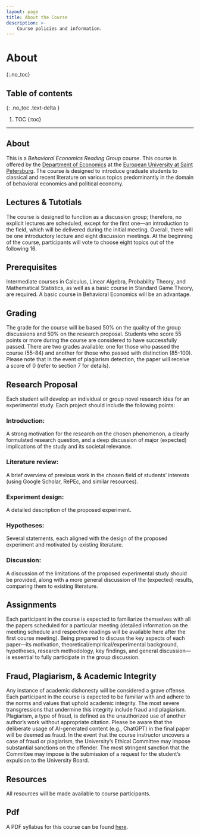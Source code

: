 ```yaml
---
layout: page
title: About the Course
description: >-
    Course policies and information.
---
```


# About
{:.no_toc}

## Table of contents
{: .no_toc .text-delta }

1. TOC
{:toc}

---

## About

This is a _Behavioral Economics Reading Group_ course. This course is offered by the [Department of Economics](https://eusp.org/en/econ) at the [European University at Saint Petersburg](https://eusp.org/en). The course is designed to introduce graduate students to classical and recent literature on various topics predominantly in the domain of behavioral economics and political economy. 

## Lectures & Tutotials

The course is designed to function as a discussion group; therefore, no explicit lectures are scheduled, except for the first one—an introduction to the field, which will be delivered during the initial meeting. Overall, there will be one introductory lecture and eight discussion meetings. At the beginning of the course, participants will vote to choose eight topics out of the following 16.


## Prerequisites

Intermediate courses in Calculus, Linear Algebra, Probability Theory, and Mathematical Statistics, as well as a basic course in Standard Game Theory, are required. A basic course in Behavioral Economics will be an advantage.

## Grading

The grade for the course will be based 50% on the quality of the group discussions and 50% on the research proposal. 
Students who score 55 points or more during the course are considered to have successfully passed. There are two grades available: one for those who passed the course (55-84) and another for those who passed with distinction (85-100). Please note that in the event of plagiarism detection, the paper will receive a score of 0 (refer to section 7 for details).


## Research Proposal
Each student will develop an individual or group novel research idea for an experimental study. Each project should include the following points:

### Introduction: 
A strong motivation for the research on the chosen phenomenon, a clearly formulated research question, and a deep discussion of major (expected) implications of the study and its societal relevance.

### Literature review:
A brief overview of previous work in the chosen field of students’ interests (using Google Scholar, RePEc, and similar resources).

### Experiment design: 
A detailed description of the proposed experiment.

### Hypotheses: 
Several statements, each aligned with the design of the proposed experiment and motivated by existing literature.

### Discussion: 
A discussion of the limitations of the proposed experimental study should be provided, along with a more general discussion of the (expected) results, comparing them to existing literature.





## Assignments

Each participant in the course is expected to familiarize themselves with all the papers scheduled for a particular meeting (detailed information on the meeting schedule and respective readings will be available here after the first course meeting). Being prepared to discuss the key aspects of each paper—its motivation, theoretical/empirical/experimental background, hypotheses, research methodology, key findings, and general discussion—is essential to fully participate in the group discussion.


## Fraud, Plagiarism, & Academic Integrity

Any instance of academic dishonesty will be considered a grave offense. Each participant in the course is expected to be familiar with and adhere to the norms and values that uphold academic integrity. The most severe transgressions that undermine this integrity include fraud and plagiarism. Plagiarism, a type of fraud, is defined as the unauthorized use of another author’s work without appropriate citation. Please be aware that the deliberate usage of AI-generated content (e.g., ChatGPT) in the final paper will be deemed as fraud. In the event that the course instructor uncovers a case of fraud or plagiarism, the University’s Ethical Committee may impose substantial sanctions on the offender. The most stringent sanction that the Committee may impose is the submission of a request for the student’s expulsion to the University Board.

## Resources

All resources will be made available to course participants.


## Pdf

A PDF syllabus for this course can be found [here](https://econreadinggroup.github.io/assets/BehEc_Reading_Group.pdf).


                  



